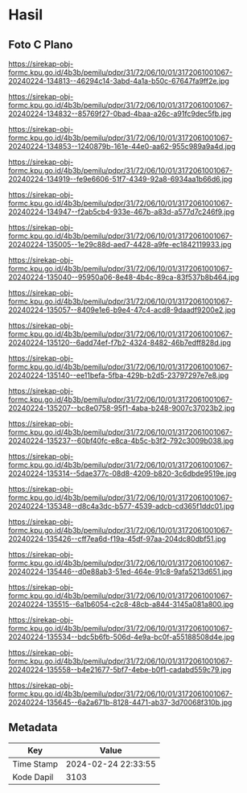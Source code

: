 # Hasil

## Foto C Plano

https://sirekap-obj-formc.kpu.go.id/4b3b/pemilu/pdpr/31/72/06/10/01/3172061001067-20240224-134813--46294c14-3abd-4a1a-b50c-67647fa9ff2e.jpg

https://sirekap-obj-formc.kpu.go.id/4b3b/pemilu/pdpr/31/72/06/10/01/3172061001067-20240224-134832--85769f27-0bad-4baa-a26c-a91fc9dec5fb.jpg

https://sirekap-obj-formc.kpu.go.id/4b3b/pemilu/pdpr/31/72/06/10/01/3172061001067-20240224-134853--1240879b-161e-44e0-aa62-955c989a9a4d.jpg

https://sirekap-obj-formc.kpu.go.id/4b3b/pemilu/pdpr/31/72/06/10/01/3172061001067-20240224-134919--fe9e6606-51f7-4349-92a8-6934aa1b66d6.jpg

https://sirekap-obj-formc.kpu.go.id/4b3b/pemilu/pdpr/31/72/06/10/01/3172061001067-20240224-134947--f2ab5cb4-933e-467b-a83d-a577d7c246f9.jpg

https://sirekap-obj-formc.kpu.go.id/4b3b/pemilu/pdpr/31/72/06/10/01/3172061001067-20240224-135005--1e29c88d-aed7-4428-a9fe-ec1842119933.jpg

https://sirekap-obj-formc.kpu.go.id/4b3b/pemilu/pdpr/31/72/06/10/01/3172061001067-20240224-135040--95950a06-8e48-4b4c-89ca-83f537b8b464.jpg

https://sirekap-obj-formc.kpu.go.id/4b3b/pemilu/pdpr/31/72/06/10/01/3172061001067-20240224-135057--8409e1e6-b9e4-47c4-acd8-9daadf9200e2.jpg

https://sirekap-obj-formc.kpu.go.id/4b3b/pemilu/pdpr/31/72/06/10/01/3172061001067-20240224-135120--6add74ef-f7b2-4324-8482-46b7edff828d.jpg

https://sirekap-obj-formc.kpu.go.id/4b3b/pemilu/pdpr/31/72/06/10/01/3172061001067-20240224-135140--ee11befa-5fba-429b-b2d5-23797297e7e8.jpg

https://sirekap-obj-formc.kpu.go.id/4b3b/pemilu/pdpr/31/72/06/10/01/3172061001067-20240224-135207--bc8e0758-95f1-4aba-b248-9007c37023b2.jpg

https://sirekap-obj-formc.kpu.go.id/4b3b/pemilu/pdpr/31/72/06/10/01/3172061001067-20240224-135237--60bf40fc-e8ca-4b5c-b3f2-792c3009b038.jpg

https://sirekap-obj-formc.kpu.go.id/4b3b/pemilu/pdpr/31/72/06/10/01/3172061001067-20240224-135314--5dae377c-08d8-4209-b820-3c6dbde9519e.jpg

https://sirekap-obj-formc.kpu.go.id/4b3b/pemilu/pdpr/31/72/06/10/01/3172061001067-20240224-135348--d8c4a3dc-b577-4539-adcb-cd365f1ddc01.jpg

https://sirekap-obj-formc.kpu.go.id/4b3b/pemilu/pdpr/31/72/06/10/01/3172061001067-20240224-135426--cff7ea6d-f19a-45df-97aa-204dc80dbf51.jpg

https://sirekap-obj-formc.kpu.go.id/4b3b/pemilu/pdpr/31/72/06/10/01/3172061001067-20240224-135446--d0e88ab3-51ed-464e-91c8-9afa5213d651.jpg

https://sirekap-obj-formc.kpu.go.id/4b3b/pemilu/pdpr/31/72/06/10/01/3172061001067-20240224-135515--6a1b6054-c2c8-48cb-a844-3145a081a800.jpg

https://sirekap-obj-formc.kpu.go.id/4b3b/pemilu/pdpr/31/72/06/10/01/3172061001067-20240224-135534--bdc5b6fb-506d-4e9a-bc0f-a55188508d4e.jpg

https://sirekap-obj-formc.kpu.go.id/4b3b/pemilu/pdpr/31/72/06/10/01/3172061001067-20240224-135558--b4e21677-5bf7-4ebe-b0f1-cadabd559c79.jpg

https://sirekap-obj-formc.kpu.go.id/4b3b/pemilu/pdpr/31/72/06/10/01/3172061001067-20240224-135645--6a2a671b-8128-4471-ab37-3d70068f310b.jpg


## Metadata

| Key        | Value               |
| ---------- | ------------------- |
| Time Stamp | 2024-02-24 22:33:55 |
| Kode Dapil | 3103                |



